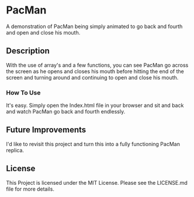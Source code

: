 # PacMan
A demonstration of PacMan being simply animated to go back and fourth and open and close his mouth.
## Description
With the use of array's and a few functions, you can see PacMan go across the screen as he opens and closes his mouth before hitting the end of the screen and turning around and continuing to open and close his mouth.
### How To Use
It's easy. Simply open the Index.html file in your browser and sit and back and watch PacMan go back and fourth endlessly.
## Future Improvements 
I'd like to revisit this project and turn this into a fully functioning PacMan replica. 
## License
This Project is licensed under the MIT License. Please see the LICENSE.md file for more details.
 
